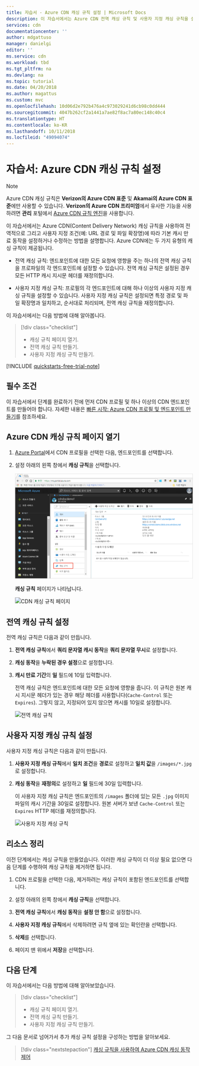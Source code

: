 ```yaml
---
title: 자습서 - Azure CDN 캐싱 규칙 설정 | Microsoft Docs
description: 이 자습서에서는 Azure CDN 전역 캐싱 규칙 및 사용자 지정 캐싱 규칙을 설정합니다.
services: cdn
documentationcenter: ''
author: mdgattuso
manager: danielgi
editor: ''
ms.service: cdn
ms.workload: tbd
ms.tgt_pltfrm: na
ms.devlang: na
ms.topic: tutorial
ms.date: 04/20/2018
ms.author: magattus
ms.custom: mvc
ms.openlocfilehash: 10d06d2e792b476a4c973029241d6cb98c0dd444
ms.sourcegitcommit: 4047b262cf2a1441a7ae82f8ac7a80ec148c40c4
ms.translationtype: HT
ms.contentlocale: ko-KR
ms.lasthandoff: 10/11/2018
ms.locfileid: "49094074"
---
```

# <a name="tutorial-set-azure-cdn-caching-rules"></a>자습서: Azure CDN 캐싱 규칙 설정

> [!NOTE] 
> Azure CDN 캐싱 규칙은 **Verizon의 Azure CDN 표준** 및 **Akamai의 Azure CDN 표준**에만 사용할 수 있습니다. **Verizon의 Azure CDN 프리미엄**에서 유사한 기능을 사용하려면 **관리** 포털에서 [Azure CDN 규칙 엔진](cdn-rules-engine.md)을 사용합니다.
 

이 자습서에서는 Azure CDN(Content Delivery Network) 캐싱 규칙을 사용하여 전역적으로 그리고 사용자 지정 조건(예: URL 경로 및 파일 확장명)에 따라 기본 캐시 만료 동작을 설정하거나 수정하는 방법을 설명합니다. Azure CDN에는 두 가지 유형의 캐싱 규칙이 제공됩니다.
- 전역 캐싱 규칙: 엔드포인트에 대한 모든 요청에 영향을 주는 하나의 전역 캐싱 규칙을 프로파일의 각 엔드포인트에 설정할 수 있습니다. 전역 캐싱 규칙은 설정된 경우 모든 HTTP 캐시 지시문 헤더를 재정의합니다.

- 사용자 지정 캐싱 규칙: 프로필의 각 엔드포인트에 대해 하나 이상의 사용자 지정 캐싱 규칙을 설정할 수 있습니다. 사용자 지정 캐싱 규칙은 설정되면 특정 경로 및 파일 확장명과 일치하고, 순서대로 처리되며, 전역 캐싱 규칙을 재정의합니다. 

이 자습서에서는 다음 방법에 대해 알아봅니다.
> [!div class="checklist"]
> - 캐싱 규칙 페이지 열기.
> - 전역 캐싱 규칙 만들기.
> - 사용자 지정 캐싱 규칙 만들기.

[!INCLUDE [quickstarts-free-trial-note](../../includes/quickstarts-free-trial-note.md)]

## <a name="prerequisites"></a>필수 조건

이 자습서에서 단계를 완료하기 전에 먼저 CDN 프로필 및 하나 이상의 CDN 엔드포인트를 만들어야 합니다. 자세한 내용은 [빠른 시작: Azure CDN 프로필 및 엔드포인트 만들기](cdn-create-new-endpoint.md)를 참조하세요.

## <a name="open-the-azure-cdn-caching-rules-page"></a>Azure CDN 캐싱 규칙 페이지 열기

1. [Azure Portal](https://portal.azure.com)에서 CDN 프로필을 선택한 다음, 엔드포인트를 선택합니다.

2. 설정 아래의 왼쪽 창에서 **캐싱 규칙**을 선택합니다.

   ![CDN 캐싱 규칙 단추](./media/cdn-caching-rules/cdn-caching-rules-btn.png)

   **캐싱 규칙** 페이지가 나타납니다.

   ![CDN 캐싱 규칙 페이지](./media/cdn-caching-rules/cdn-caching-rules-page.png)


## <a name="set-global-caching-rules"></a>전역 캐싱 규칙 설정

전역 캐싱 규칙은 다음과 같이 만듭니다.

1. **전역 캐싱 규칙**에서 **쿼리 문자열 캐시 동작**을 **쿼리 문자열 무시**로 설정합니다.

2. **캐싱 동작**을 **누락된 경우 설정**으로 설정합니다.
       
3. **캐시 만료 기간**의 **일** 필드에 10일 입력합니다.

    전역 캐싱 규칙은 엔드포인트에 대한 모든 요청에 영향을 줍니다. 이 규칙은 원본 캐시 지시문 헤더가 있는 경우 해당 헤더를 사용합니다(`Cache-Control` 또는 `Expires`). 그렇지 않고, 지정되어 있지 않으면 캐시를 10일로 설정합니다. 

    ![전역 캐싱 규칙](./media/cdn-caching-rules/cdn-global-caching-rules.png)

## <a name="set-custom-caching-rules"></a>사용자 지정 캐싱 규칙 설정

사용자 지정 캐싱 규칙은 다음과 같이 만듭니다.

1. **사용자 지정 캐싱 규칙**에서 **일치 조건**을 **경로**로 설정하고 **일치 값**을 `/images/*.jpg`로 설정합니다.
    
2. **캐싱 동작**을 **재정의**로 설정하고 **일** 필드에 30일 입력합니다.
       
    이 사용자 지정 캐싱 규칙은 엔드포인트의 `/images` 폴더에 있는 모든 `.jpg` 이미지 파일의 캐시 기간을 30일로 설정합니다. 원본 서버가 보낸 `Cache-Control` 또는 `Expires` HTTP 헤더를 재정의합니다.

    ![사용자 지정 캐싱 규칙](./media/cdn-caching-rules/cdn-custom-caching-rules.png)

    
## <a name="clean-up-resources"></a>리소스 정리

이전 단계에서는 캐싱 규칙을 만들었습니다. 이러한 캐싱 규칙이 더 이상 필요 없으면 다음 단계를 수행하여 캐싱 규칙을 제거하면 됩니다.
 
1. CDN 프로필을 선택한 다음, 제거하려는 캐싱 규칙이 포함된 엔드포인트를 선택합니다.

2. 설정 아래의 왼쪽 창에서 **캐싱 규칙**을 선택합니다.

3. **전역 캐싱 규칙**에서 **캐싱 동작**을 **설정 안 함**으로 설정합니다.
 
4. **사용자 지정 캐싱 규칙**에서 삭제하려면 규칙 옆에 있는 확인란을 선택합니다.

5. **삭제**를 선택합니다.

6. 페이지 맨 위에서 **저장**을 선택합니다.


## <a name="next-steps"></a>다음 단계

이 자습서에서는 다음 방법에 대해 알아보았습니다.

> [!div class="checklist"]
> - 캐싱 규칙 페이지 열기.
> - 전역 캐싱 규칙 만들기.
> - 사용자 지정 캐싱 규칙 만들기.

그 다음 문서로 넘어가서 추가 캐싱 규칙 설정을 구성하는 방법을 알아보세요.

> [!div class="nextstepaction"]
> [캐싱 규칙을 사용하여 Azure CDN 캐싱 동작 제어](cdn-caching-rules.md)



